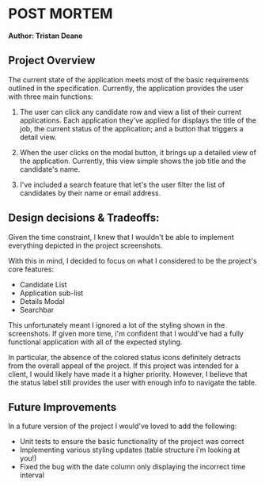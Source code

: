 # POST MORTEM

**Author: Tristan Deane**

## Project Overview

The current state of the application meets most of the basic requirements
outlined in the specification. Currently, the application provides the user with
three main functions:

1. The user can click any candidate row and view a list of their current
   applications. Each application they've applied for displays the title of the
   job, the current status of the application; and a button that triggers a
   detail view.

2. When the user clicks on the modal button, it brings up a detailed view of the
   application. Currently, this view simple shows the job title and the
   candidate's name.

3. I've included a search feature that let's the user filter the list of
   candidates by their name or email address.

## Design decisions & Tradeoffs:

Given the time constraint, I knew that I wouldn't be able to implement
everything depicted in the project screenshots.

With this in mind, I decided to focus on what I considered to be the project's
core features:

- Candidate List
- Application sub-list
- Details Modal
- Searchbar

This unfortunately meant I ignored a lot of the styling shown in the
screenshots. If given more time, i'm confident that I would've had a fully
functional application with all of the expected styling.

In particular, the absence of the colored status icons definitely detracts from
the overall appeal of the project. If this project was intended for a client, I
would likely have made it a higher priority. However, I believe that the status
label still provides the user with enough info to navigate the table.

## Future Improvements

In a future version of the project I would've loved to add the following:

- Unit tests to ensure the basic functionality of the project was correct
- Implementing various styling updates (table structure i'm looking at you!)
- Fixed the bug with the date column only displaying the incorrect time interval
